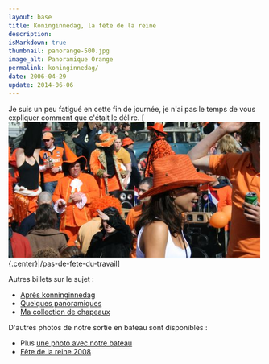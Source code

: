 ```yaml
---
layout: base
title: Koninginnedag, la fête de la reine
description: 
isMarkdown: true
thumbnail: panorange-500.jpg
image_alt: Panoramique Orange
permalink: koninginnedag/
date: 2006-04-29
update: 2014-06-06
---
```




Je suis un peu fatigué en cette fin de journée, je n'ai pas le temps de vous expliquer comment que c'était le délire.
[![Panoramique Orange](panorange-500.jpg){.center}|/pas-de-fete-du-travail]

Autres billets sur le sujet :
* [Après konninginnedag](/apres-koninginnedag)
* [Quelques panoramiques](/pas-de-fete-du-travail)
* [Ma collection de chapeaux](/hoeden)

D'autres photos de notre sortie en bateau sont disponibles :


* Plus [une photo avec notre bateau](http://harple.com/family/photos/netherlands/steve-in-nederland/steve-in-nederland-Pages/Image30.html)
* [Fête de la reine 2008](/fete-de-la-reine)